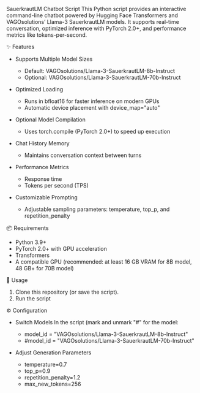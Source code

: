SauerkrautLM Chatbot Script
This Python script provides an interactive command-line chatbot powered by Hugging Face Transformers and VAGOsolutions’ Llama-3 SauerkrautLM models.
It supports real-time conversation, optimized inference with PyTorch 2.0+, and performance metrics like tokens-per-second.

✨ Features
- Supports Multiple Model Sizes
  - Default: VAGOsolutions/Llama-3-SauerkrautLM-8b-Instruct
  - Optional: VAGOsolutions/Llama-3-SauerkrautLM-70b-Instruct

- Optimized Loading
  - Runs in bfloat16 for faster inference on modern GPUs
  - Automatic device placement with device_map="auto"

- Optional Model Compilation
  - Uses torch.compile (PyTorch 2.0+) to speed up execution

- Chat History Memory
  - Maintains conversation context between turns

- Performance Metrics
  - Response time
  - Tokens per second (TPS)

- Customizable Prompting
  - Adjustable sampling parameters: temperature, top_p, and repetition_penalty

📦 Requirements
- Python 3.9+
- PyTorch 2.0+ with GPU acceleration
- Transformers
- A compatible GPU (recommended: at least 16 GB VRAM for 8B model, 48 GB+ for 70B model)

🚀 Usage
1. Clone this repository (or save the script).
2. Run the script


⚙️ Configuration
- Switch Models
  In the script (mark and unmark "#" for the model:
  - model_id = "VAGOsolutions/Llama-3-SauerkrautLM-8b-Instruct"
  - #model_id = "VAGOsolutions/Llama-3-SauerkrautLM-70b-Instruct"

- Adjust Generation Parameters
  - temperature=0.7
  - top_p=0.9
  - repetition_penalty=1.2
  - max_new_tokens=256
